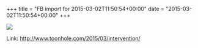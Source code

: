 +++
title = "FB import for 2015-03-02T11:50:54+00:00"
date = "2015-03-02T11:50:54+00:00"
+++

<img src="https://external.xx.fbcdn.net/safe_image.php?d=AQD0JbfRQF-tlg4S&w=130&h=130&url=http%3A%2F%2Fwww.toonhole.com%2Fcomics%2F2015-03-02-323_Intervention.jpg&cfs=1&_nc_hash=AQBzAgz5hldLM4UT" />


Link: http://www.toonhole.com/2015/03/intervention/

